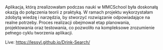 Aplikacja, którą zrealizowałam podczas nauki w MMCSchool była doskonałą okazją do połączenia teorii z praktyką. 
W ramach projektu wykorzystałam zdobytą wiedzę i narzędzia, by stworzyć rozwiązanie odpowiadające na realne potrzeby.
Proces realizacji obejmował etap planowania, projektowania oraz testowania, co pozwoliło na kompleksowe zrozumienie pełnego cyklu tworzenia aplikacji.

Live: https://lessyl.github.io/Drink-Search/

